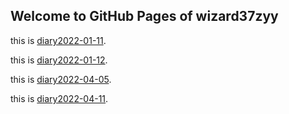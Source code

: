 ## Welcome to GitHub Pages of wizard37zyy

this is [diary2022-01-11](_posts/2022-01-11-first_post.md).

this is [diary2022-01-12](_posts/2022-01-12-GMT.md).

this is [diary2022-04-05](_posts/2022-04-05-InSAR_SNAP_StaMPS.md).

this is [diary2022-04-11](_posts/2022-04-11-PIE_Engine.md).
